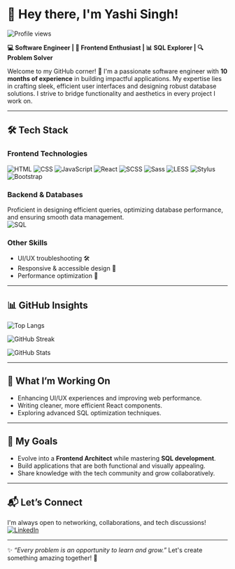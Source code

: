 # 👋 Hey there, I'm **Yashi Singh!**

<img src="https://komarev.com/ghpvc/?username=Yashi-Singh-9&label=Profile%20views&color=0e75b6&style=flat" alt="Profile views" />  

**💻 Software Engineer | 🎨 Frontend Enthusiast | 📊 SQL Explorer | 🔍 Problem Solver**

Welcome to my GitHub corner! 🚀
I'm a passionate software engineer with **10 months of experience** in building impactful applications. My expertise lies in crafting sleek, efficient user interfaces and designing robust database solutions. I strive to bridge functionality and aesthetics in every project I work on.

---

## 🛠️ Tech Stack

### **Frontend Technologies**

![HTML](https://img.shields.io/badge/-HTML-E34F26?style=for-the-badge\&logo=html5\&logoColor=white)
![CSS](https://img.shields.io/badge/-CSS-1572B6?style=for-the-badge\&logo=css3\&logoColor=white)
![JavaScript](https://img.shields.io/badge/-JavaScript-F7DF1E?style=for-the-badge\&logo=javascript\&logoColor=black)
![React](https://img.shields.io/badge/-React-61DAFB?style=for-the-badge\&logo=react\&logoColor=black)
![SCSS](https://img.shields.io/badge/SCSS-%23CB6699.svg?style=for-the-badge\&logo=sass\&logoColor=white)
![Sass](https://img.shields.io/badge/Sass-%23CC6699.svg?style=for-the-badge\&logo=sass\&logoColor=white)
![LESS](https://img.shields.io/badge/LESS-%231d365d.svg?style=for-the-badge\&logo=less\&logoColor=white)
![Stylus](https://img.shields.io/badge/Stylus-%23333333.svg?style=for-the-badge\&logo=stylus\&logoColor=white)
![Bootstrap](https://img.shields.io/badge/Bootstrap-%23563D7C.svg?style=for-the-badge\&logo=bootstrap\&logoColor=white)

### **Backend & Databases**

Proficient in designing efficient queries, optimizing database performance, and ensuring smooth data management.  
![SQL](https://img.shields.io/badge/-SQL-4479A1?style=for-the-badge\&logo=sqlite\&logoColor=white)


### **Other Skills**

* UI/UX troubleshooting 🛠️
* Responsive & accessible design 🎨
* Performance optimization 🚀

---

## 📊 GitHub Insights

![Top Langs](https://github-readme-stats.vercel.app/api/top-langs/?username=Yashi-Singh-9\&layout=compact\&theme=radical\&langs_count=10\&cache_seconds=0)

![GitHub Streak](https://github-readme-streak-stats.herokuapp.com/?user=Yashi-Singh-9\&theme=radical\&cache_seconds=60)

![GitHub Stats](https://github-readme-stats.vercel.app/api?username=Yashi-Singh-9\&show_icons=true\&theme=radical\&cache_seconds=0)

---

## 🚀 What I’m Working On

* Enhancing UI/UX experiences and improving web performance.
* Writing cleaner, more efficient React components.
* Exploring advanced SQL optimization techniques.

---

## 🎯 My Goals

* Evolve into a **Frontend Architect** while mastering **SQL development**.
* Build applications that are both functional and visually appealing.
* Share knowledge with the tech community and grow collaboratively.

---

## 📬 Let’s Connect

I'm always open to networking, collaborations, and tech discussions!    
[![LinkedIn](https://img.shields.io/badge/LinkedIn-Yashi--Singh-blue?style=for-the-badge\&logo=linkedin)](https://www.linkedin.com/in/yashi-singh-b4143a246)

---

✨ *“Every problem is an opportunity to learn and grow.”*
Let's create something amazing together! 🚀
